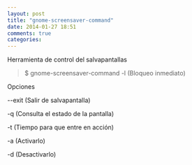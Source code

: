 ```yaml
---
layout: post
title: "gnome-screensaver-command"
date: 2014-01-27 18:51
comments: true
categories: 
---
```

Herramienta de control del salvapantallas 

>$ gnome-screensaver-command -l (Bloqueo inmediato)

Opciones 

--exit (Salir de salvapantalla)  

-q (Consulta el estado de la pantalla)

-t (Tiempo para que entre en acción)

-a (Activarlo)

-d (Desactivarlo)

